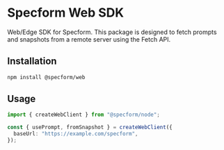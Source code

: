 # Specform Web SDK

Web/Edge SDK for Specform. This package is designed to fetch prompts and snapshots from a remote server using the Fetch API.

## Installation

```bash
npm install @specform/web
```

## Usage

```typescript
import { createWebClient } from "@specform/node";

const { usePrompt, fromSnapshot } = createWebClient({
  baseUrl: "https://example.com/specform",
});
```
